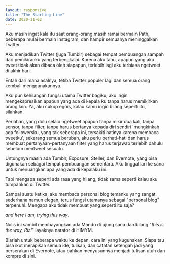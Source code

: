 ```yaml
---
layout: responsive
title: "The Starting Line"
date: 2020-11-02
---
```



Aku masih ingat kala itu saat orang-orang masih ramai bermain Path, beberapa mulai bermain Instagram, dan hampir semuanya meninggalkan Twitter.<br>


Aku menjadikan Twitter (juga Tumblr) sebagai tempat pembuangan sampah dari pemikiranku yang terbengkalai. Karena aku tahu, apapun yang aku tweet tidak akan dibaca oleh siapapun, terlebih lagi aku terbiasa ngetweet di akhir hari.<br>


Entah dari mana asalnya, tetiba Twitter populer lagi dan semua orang kembali menggunakannya.<br> 


Aku pun kehilangan fungsi utama Twitter bagiku; aku ingin mengekspresikan apapun yang ada di kepala ku tanpa harus memikirkan orang lain. Ya, aku cukup egois, kalau kamu ingin bilang seperti itu, silahkan.<br>


Perlahan, yang dulu selalu ngetweet apapun tanpa mikir dua kali, tanpa sensor, tanpa filter, tanpa harus bertanya kepada diri sendiri 'mungkinkah ada followersku, yang tak seberapa ini, tersakiti hatinya karena membaca tweetku', sekarang semua berubah, aku perlu berhati-hati dan harus membuat pertanyaan-pertanyaan filter yang harus terjawab terlebih dahulu sebelum mentweet sesuatu. <br>


Untungnya masih ada Tumblr, Exposure, Steller, dan Evernote, yang bisa digunakan sebagai tempat pembuangan sementara. Aku tinggal lari ke sana untuk menuangkan apa yang ada di kepalaku ini. <br>

Tapi mengapa seperti ada rasa yang hilang, tidak sama seperti kalau aku tumpahkan di Twitter. <br> 

Sampai suatu ketika, aku membaca personal blog temanku yang sangat sederhana namun elegan, terus fungsi utamanya sebagai "personal blog" terpenuhi. Mengapa aku tidak membuat yang seperti itu saja? <br>

*and here I am, trying this way*. <br>

Nulis ini sambil membayangkan ada Mando di ujung sana dan bilang "*this is the way, Riz!*" layaknya narator di HIMYM. <br>

Biarlah untuk beberapa waktu ke depan, cara ini yang kugunakan. Siapa tau bisa ikut merapikan semua ide, tulisan, dan catatan setengah jadi yang berserakan di Evernote, atau bahkan menyusunnya menjadi tulisan utuh dan kompre di sini. <br>
